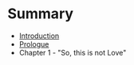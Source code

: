 # Summary

* [Introduction](README.md)
* [Prologue](Prologue.md)
* Chapter 1 - "So, this is not Love"


